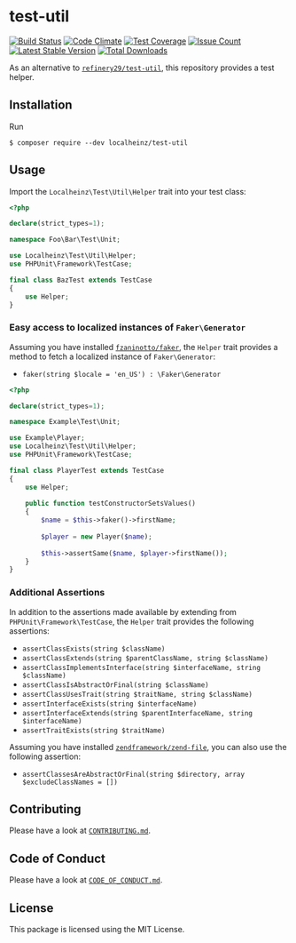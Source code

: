# test-util

[![Build Status](https://travis-ci.org/localheinz/test-util.svg?branch=master)](https://travis-ci.org/localheinz/test-util)
[![Code Climate](https://codeclimate.com/github/localheinz/test-util/badges/gpa.svg)](https://codeclimate.com/github/localheinz/test-util)
[![Test Coverage](https://codeclimate.com/github/localheinz/test-util/badges/coverage.svg)](https://codeclimate.com/github/localheinz/test-util/coverage)
[![Issue Count](https://codeclimate.com/github/localheinz/test-util/badges/issue_count.svg)](https://codeclimate.com/github/localheinz/test-util)
[![Latest Stable Version](https://poser.pugx.org/localheinz/test-util/v/stable)](https://packagist.org/packages/localheinz/test-util)
[![Total Downloads](https://poser.pugx.org/localheinz/test-util/downloads)](https://packagist.org/packages/localheinz/test-util)

As an alternative to [`refinery29/test-util`](https://github.com/refinery29/test-util), this repository provides a test helper.

## Installation

Run

```
$ composer require --dev localheinz/test-util
```

## Usage

Import the `Localheinz\Test\Util\Helper` trait into your test class:

```php
<?php

declare(strict_types=1);

namespace Foo\Bar\Test\Unit;

use Localheinz\Test\Util\Helper;
use PHPUnit\Framework\TestCase;

final class BazTest extends TestCase
{
    use Helper;
} 
```

### Easy access to localized instances of `Faker\Generator`

Assuming you have installed [`fzaninotto/faker`](https://github.com/fzaninotto/Faker), 
the `Helper` trait provides a method to fetch a localized instance of `Faker\Generator`:

* `faker(string $locale = 'en_US') : \Faker\Generator`

```php
<?php

declare(strict_types=1);

namespace Example\Test\Unit;

use Example\Player;
use Localheinz\Test\Util\Helper;
use PHPUnit\Framework\TestCase;

final class PlayerTest extends TestCase
{
    use Helper;
    
    public function testConstructorSetsValues()
    {
        $name = $this->faker()->firstName;
        
        $player = new Player($name);
        
        $this->assertSame($name, $player->firstName());
    }
} 
```

### Additional Assertions

In addition to the assertions made available by extending from `PHPUnit\Framework\TestCase`, 
the `Helper` trait provides the following assertions:

* `assertClassExists(string $className)`
* `assertClassExtends(string $parentClassName, string $className)`
* `assertClassImplementsInterface(string $interfaceName, string $className)`
* `assertClassIsAbstractOrFinal(string $className)`
* `assertClassUsesTrait(string $traitName, string $className)`
* `assertInterfaceExists(string $interfaceName)`
* `assertInterfaceExtends(string $parentInterfaceName, string $interfaceName)`
* `assertTraitExists(string $traitName)`

Assuming you have installed [`zendframework/zend-file`](https://github.com/zendframework/zend-file), you can also use the following assertion:

* `assertClassesAreAbstractOrFinal(string $directory, array $excludeClassNames = [])`

## Contributing

Please have a look at [`CONTRIBUTING.md`](.github/CONTRIBUTING.md).

## Code of Conduct

Please have a look at [`CODE_OF_CONDUCT.md`](.github/CODE_OF_CONDUCT.md).

## License

This package is licensed using the MIT License.
